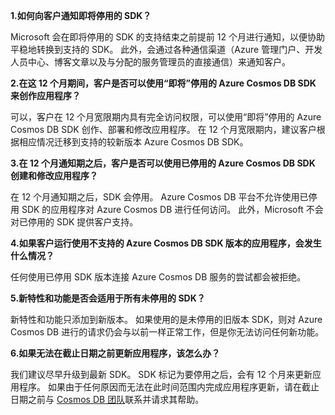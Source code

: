 **1.如何向客户通知即将停用的 SDK？**

Microsoft 会在即将停用的 SDK 的支持结束之前提前 12 个月进行通知，以便协助平稳地转换到支持的 SDK。 此外，会通过各种通信渠道（Azure 管理门户、开发人员中心、博客文章以及与分配的服务管理员的直接通信）来通知客户。

**2.在这 12 个月期间，客户是否可以使用“即将”停用的 Azure Cosmos DB SDK 来创作应用程序？** 

可以，客户在 12 个月宽限期内具有完全访问权限，可以使用“即将”停用的 Azure Cosmos DB SDK 创作、部署和修改应用程序。 在 12 个月宽限期内，建议客户根据相应情况迁移到支持的较新版本 Azure Cosmos DB SDK。

**3.在 12 个月通知期之后，客户是否可以使用已停用的 Azure Cosmos DB SDK 创建和修改应用程序？**

在 12 个月通知期之后，SDK 会停用。 Azure Cosmos DB 平台不允许使用已停用 SDK 的应用程序对 Azure Cosmos DB 进行任何访问。 此外，Microsoft 不会对已停用的 SDK 提供客户支持。

**4.如果客户运行使用不支持的 Azure Cosmos DB SDK 版本的应用程序，会发生什么情况？**

任何使用已停用 SDK 版本连接 Azure Cosmos DB 服务的尝试都会被拒绝。 

**5.新特性和功能是否会适用于所有未停用的 SDK？**

新特性和功能只添加到新版本。 如果使用的是未停用的旧版本 SDK，则对 Azure Cosmos DB 进行的请求仍会与以前一样正常工作，但是你无法访问任何新功能。  

**6.如果无法在截止日期之前更新应用程序，该怎么办？**

我们建议尽早升级到最新 SDK。 SDK 标记为要停用之后，会有 12 个月来更新应用程序。 如果由于任何原因而无法在此时间范围内完成应用程序更新，请在截止日期之前与 [Cosmos DB 团队](mailto:askcosmosdb@microsoft.com)联系并请求其帮助。
<!--Update_Description: wording update-->
<!--ms.date: 09/25/2017-->